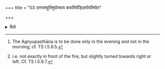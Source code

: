 +++
title = "03 उत्तरामहुतिमुपोत्थाय कवातिर्यङ्ङिवोपतिष्ठेत"

+++

<details><summary>थिते</summary>

3. (In the evening)[^1] after the second libation, having got up he should stand near the Āhavanīya a little obliquely facing[^2] it, while praising it,


[^1]: The Agnyupasthāna is to be done only in the evening and not in the morning; cf. TS I.5.9.5.  

[^2]: i.e. not exactly in front of the fire; but slightly turned towards right or left. Cf. TS I.5.9.7.
</details>

